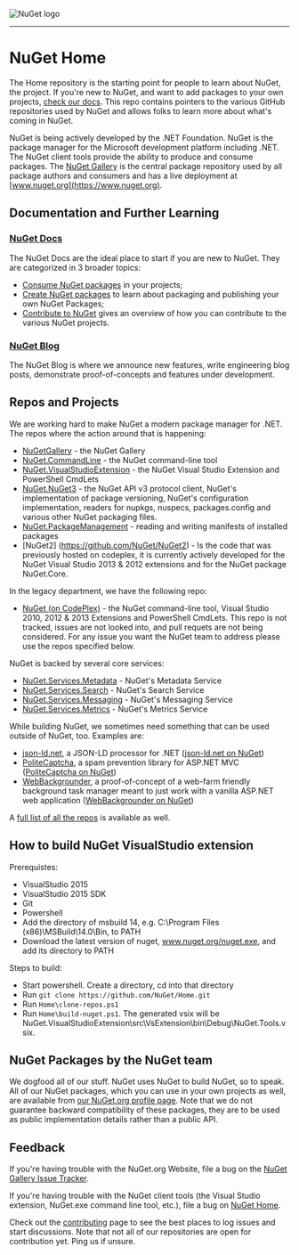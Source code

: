 ![NuGet logo](https://raw.githubusercontent.com/NuGet/Home/master/resources/nuget.png)

-----

# NuGet Home

The Home repository is the starting point for people to learn about NuGet, the project. If you're new to NuGet, and want to add packages to your own projects, [check our docs](http://docs.nuget.org). This repo contains pointers to the various GitHub repositories used by NuGet and allows folks to learn more about what's coming in NuGet.

NuGet is being actively developed by the .NET Foundation. NuGet is the package manager for the Microsoft development platform including .NET. The NuGet client tools provide the ability to produce and consume packages. The [NuGet Gallery](https://github.com/NuGet/NuGetGallery) is the central package repository used by all package authors and consumers and has a live deployment at [www.nuget.org](https://www.nuget.org).

## Documentation and Further Learning

### [NuGet Docs](http://docs.nuget.org)

The NuGet Docs are the ideal place to start if you are new to NuGet. They are categorized in 3 broader topics:

* [Consume NuGet packages](http://docs.nuget.org/consume) in your projects;
* [Create NuGet packages](http://docs.nuget.org/create) to learn about packaging and publishing your own NuGet Packages;
* [Contribute to NuGet](http://docs.nuget.org/contribute) gives an overview of how you can contribute to the various NuGet projects.

### [NuGet Blog](http://blog.nuget.org/)

The NuGet Blog is where we announce new features, write engineering blog posts, demonstrate proof-of-concepts and features under development.

## Repos and Projects

We are working hard to make NuGet a modern package manager for .NET. The repos where the action around that is happening:

* [NuGetGallery](https://github.com/NuGet/NuGetGallery) - the NuGet Gallery
* [NuGet.CommandLine](https://github.com/NuGet/NuGet.CommandLine) - the NuGet command-line tool
* [NuGet.VisualStudioExtension](https://github.com/NuGet/NuGet.VisualStudioExtension) - the NuGet Visual Studio Extension and PowerShell CmdLets
* [NuGet.NuGet3](https://github.com/NuGet/NuGet3) - the NuGet API v3 protocol client, NuGet's implementation of package versioning, NuGet's configuration implementation, readers for nupkgs, nuspecs, packages.config and various other NuGet packaging files.
* [NuGet.PackageManagement](https://github.com/NuGet/NuGet.PackageManagement) - reading and writing manifests of installed packages
* [NuGet2] (https://github.com/NuGet/NuGet2) - Is the code that was previously hosted on codeplex, it is currently actively developed for the NuGet Visual Studio 2013 & 2012 extensions and for the NuGet package NuGet.Core.

In the legacy department, we have the following repo:

* [NuGet (on CodePlex)](http://nuget.codeplex.com) - the NuGet command-line tool, Visual Studio 2010, 2012 & 2013 Extensions and PowerShell CmdLets. This repo is not tracked, issues are not looked into, and pull requets are not being considered. For any issue you want the NuGet team to address please use the repos specified below.

NuGet is backed by several core services:

* [NuGet.Services.Metadata](https://github.com/NuGet/NuGet.Services.Metadata) - NuGet's Metadata Service
* [NuGet.Services.Search](https://github.com/NuGet/NuGet.Services.Search) - NuGet's Search Service
* [NuGet.Services.Messaging](https://github.com/NuGet/NuGet.Services.Messaging) - NuGet's Messaging Service
* [NuGet.Services.Metrics](https://github.com/NuGet/NuGet.Services.Metrics) - NuGet's Metrics Service

While building NuGet, we sometimes need something that can be used outside of NuGet, too. Examples are:

* [json-ld.net](https://github.com/NuGet/json-ld.net), a JSON-LD processor for .NET ([json-ld.net on NuGet](https://www.nuget.org/packages/json-ld.net/))
* [PoliteCaptcha](https://github.com/NuGet/PoliteCaptcha), a spam prevention library for ASP.NET MVC ([PoliteCaptcha on NuGet](https://www.nuget.org/packages/PoliteCaptcha/))
* [WebBackgrounder](https://github.com/NuGet/WebBackgrounder), a proof-of-concept of a web-farm friendly background task manager meant to just work with a vanilla ASP.NET web application ([WebBackgrounder on NuGet](https://www.nuget.org/packages/WebBackgrounder/))

A [full list of all the repos](https://github.com/NuGet) is available as well.

## How to build NuGet VisualStudio extension
Prerequistes:
- VisualStudio 2015
- VisualStudio 2015 SDK
- Git
- Powershell
- Add the directory of msbuild 14, e.g. C:\Program Files (x86)\MSBuild\14.0\Bin, to PATH
- Download the latest version of nuget, www.nuget.org/nuget.exe, and add its directory to PATH

Steps to build:
- Start powershell. Create a directory, cd into that directory
- Run `git clone https://github.com/NuGet/Home.git`
- Run `Home\clone-repos.ps1`
- Run `Home\build-nuget.ps1`. The generated vsix will be  NuGet.VisualStudioExtension\src\VsExtension\bin\Debug\NuGet.Tools.vsix.

## NuGet Packages by the NuGet team

We dogfood all of our stuff. NuGet uses NuGet to build NuGet, so to speak. All of our NuGet packages, which you can use in your own projects as well, are available from [our NuGet.org profile page](https://www.nuget.org/profiles/nuget). Note that we do not guarantee backward compatibility of these packages, they are to be used as public implementation details rather than a public API.

## Feedback

If you're having trouble with the NuGet.org Website, file a bug on the [NuGet Gallery Issue Tracker](https://github.com/nuget/NuGetGallery/issues). 

If you're having trouble with the NuGet client tools (the Visual Studio extension, NuGet.exe command line tool, etc.), file a bug on [NuGet Home](https://github.com/nuget/home/issues).

Check out the [contributing](http://docs.nuget.org/contribute) page to see the best places to log issues and start discussions. Note that not all of our repositories are open for contribution yet. Ping us if unsure.
